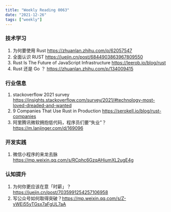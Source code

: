 ```yaml
---
title: "Weekly Reading 0063"
date: "2021-12-26"
tags: ["weekly"]
---
```


### 技术学习
1. 为何要使用 Rust https://zhuanlan.zhihu.com/p/62057547
2. 全面认识 RUST  https://juejin.cn/post/6844903863967809550
3. Rust Is The Future of JavaScript Infrastructure https://leerob.io/blog/rust 
4. Rust 还是 Go ？ https://zhuanlan.zhihu.com/p/134009415

### 行业信息
1. stackoverflow 2021 survey https://insights.stackoverflow.com/survey/2021/#technology-most-loved-dreaded-and-wanted
2. 9 Companies That Use Rust in Production https://serokell.io/blog/rust-companies
3. 阿里腾讯微软拥抱低代码，程序员们要“失业”？ https://m.lanjinger.com/d/169096

### 开发实践
1. 微信小程序的来龙去脉 https://mp.weixin.qq.com/s/RCphc6GzqAHiumXL2ugE4g

### 认知提升
1. 为何你更应该在意「时薪」？ https://juejin.cn/post/7035991254257106958
2. 写公众号如何取得突破？https://mp.weixin.qq.com/s/Z-vWEi55yTGsx7aFgUL7aA